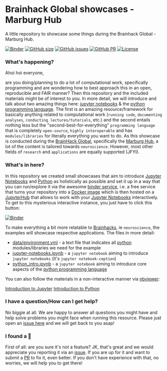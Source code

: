 # Brainhack Global showcases - Marburg Hub

A little repository to showcase some things during the Brainhack Global - Marburg Hub.

[![Binder](https://mybinder.org/badge_logo.svg)](https://mybinder.org/v2/gh/PeerHerholz/brainhack_marburg_showcases/HEAD)
[![GitHub size](https://img.shields.io/github/repo-size/PeerHerholz/brainhack_marburg_showcases)](https://github.com/repronim/brainhack_marburg_showcases-2022/archive/master.zip)
[![GitHub issues](https://img.shields.io/github/issues/PeerHerholz/brainhack_marburg_showcases?style=plastic)](https://github.com/PeerHerholz/brainhack_marburg_showcases/issues)
[![GitHub PR](https://img.shields.io/github/issues-pr/PeerHerholz/brainhack_marburg_showcases)](https://github.com/PeerHerholz/brainhack_marburg_showcases/pulls)
[![License](https://img.shields.io/github/license/PeerHerholz/brainhack_marburg_showcases)](https://github.com/PeerHerholz/brainhack_marburg_showcases)


### What's happening?

Ahoi hoi everyone,

are you doing/planning to do a lot of computational work, specifically programming and are wondering how to best approach this in an open, reproducible and FAIR manner? Then this repository and the included materials might be of interest to you. In more detail, we will introduce and talk about two amazing things here: [jupyter notebooks](https://jupyter.org/) & the [python programming language](https://www.python.org/). The first is an amazing resource/framework for basically anything related to computational work (`running code`, `documenting analyses`, `conducting lectures/tutorials`, etc.) and the second entails nothing less but the "second-best-for-everything" `programming language` that is completely `open-source`, `highly interoperable` and has `modules/libraries` for literally everything you want to do. As this showcase is conducted during the [BrainHack Global](https://brainhack.org/global2022/), specifically the [Marburg Hub](https://brainhack-marburg.github.io/), a lot of the content is tailored towards `neuroscience`. However, most other fields of `research` and `applications` are equally supported (JFYI). 
### What's in here?

In this repository we created small showcases that aim to introduce [Jupyter Notebooks](https://jupyter.org/) and [Python](https://www.python.org/) as holistically as possible and set it up in a way that you can run/explore it via the awesome [binder service](https://mybinder.org/), i.e. a free service that turns your repository into a [Docker image](https://docs.docker.com/) which is then hosted on a [JupyterHub](https://jupyter.org/hub) that allows to work with your [Jupyter Notebooks](https://jupyter.org/) interactively. To get to this mysterious interactive instance, you just have to click this button: 

[![Binder](https://mybinder.org/badge_logo.svg)](https://mybinder.org/v2/gh/PeerHerholz/brainhack_marburg_showcases/HEAD)

To make everything a bit more relatable to [Brainhacks](https://brainhack.org/global2022/), ie `neuroscience`, the examples will showcase respective applications.
The files in more detail:

- [data/environment.yml]() - a text file that indicates all [python](https://www.python.org/) modules/libraries we need for the example
- [jupyter-notebooks.ipynb]() - a `jupyter notebook` aiming to introduce `jupyter notebooks` (it's `jupyter notebook-ception`)
- [python_intro.ipynb]() - a `jupyter notebook` aiming to introduce core aspects of the [python programming language](https://www.python.org/)

You can also follow the materials in a non-interactive manner via [nbviewer]():

[Introduction to Jupyter](https://nbviewer.org/github/PeerHerholz/brainhack_marburg_showcases/blob/main/notebooks/intro_jupyter.ipynb)
[Introduction to Python](https://nbviewer.org/github/PeerHerholz/brainhack_marburg_showcases/blob/main/notebooks/intro_python.ipynb)

### I have a question/How can I get help?

No biggie at all. We are happy to answer all questions you might have and help solve problems you might face when running this resource. Please just open an [issue here]() and we will get back to you asap!

### I found a :bug:

First of all: are you sure it's not a feature? JK, that's great and we would appreciate you reporting it via an [issue](). If you are up for it and want to submit a [PR]() to fix it, even better. If you don't have experience with that, no worries, we will help you to get there!
